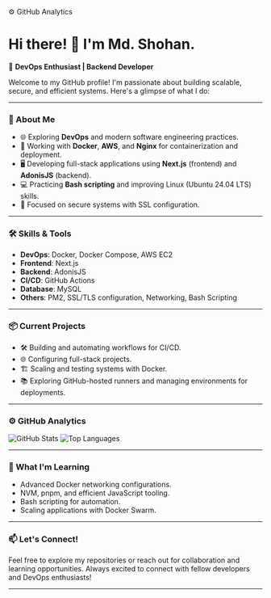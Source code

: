 ⚙️  GitHub Analytics

# Hi there! 👋 I'm Md. Shohan.

🌟 **DevOps Enthusiast | Backend Developer**

Welcome to my GitHub profile! I'm passionate about building scalable, secure, and efficient systems. Here's a glimpse of what I do:

---

### 🚀 About Me
- 🌐 Exploring **DevOps** and modern software engineering practices.
- 🔧 Working with **Docker**, **AWS**, and **Nginx** for containerization and deployment.
- 🖥️ Developing full-stack applications using **Next.js** (frontend) and **AdonisJS** (backend).
- 💻 Practicing **Bash scripting** and improving Linux (Ubuntu 24.04 LTS) skills.
- 🌟 Focused on secure systems with SSL configuration.

---

### 🛠️ Skills & Tools
- **DevOps**: Docker, Docker Compose, AWS EC2
- **Frontend**: Next.js
- **Backend**: AdonisJS
- **CI/CD**: GitHub Actions
- **Database**: MySQL
- **Others**: PM2, SSL/TLS configuration, Networking, Bash Scripting

---

### 📦 Current Projects
- 🛠 Building and automating workflows for CI/CD.
- 🌐 Configuring full-stack projects.
- 🏗 Scaling and testing systems with Docker.
- 📚 Exploring GitHub-hosted runners and managing environments for deployments.

---

### ⚙️ GitHub Analytics
![GitHub Stats](https://github-readme-stats.vercel.app/api?username=shohan2032&show_icons=true&theme=radical)
![Top Languages](https://github-readme-stats.vercel.app/api/top-langs/?username=shohan2032&layout=compact&theme=radical)

---

### 🌱 What I'm Learning
- Advanced Docker networking configurations.
- NVM, pnpm, and efficient JavaScript tooling.
- Bash scripting for automation.
- Scaling applications with Docker Swarm.

---

### 📫 Let's Connect!
Feel free to explore my repositories or reach out for collaboration and learning opportunities. Always excited to connect with fellow developers and DevOps enthusiasts!

---


